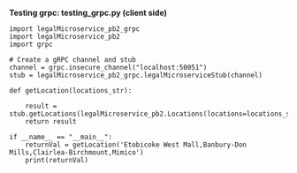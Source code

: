 **Testing grpc: testing_grpc.py (client side)**

    import legalMicroservice_pb2_grpc
    import legalMicroservice_pb2
    import grpc
    
    # Create a gRPC channel and stub
    channel = grpc.insecure_channel("localhost:50051")
    stub = legalMicroservice_pb2_grpc.legalMicroserviceStub(channel)
    
    def getLocation(locations_str):
    
        result = stub.getLocations(legalMicroservice_pb2.Locations(locations=locations_str))
        return result
    
    if __name__ == "__main__":
        returnVal = getLocation('Etobicoke West Mall,Banbury-Don Mills,Clairlea-Birchmount,Mimico')
        print(returnVal)
